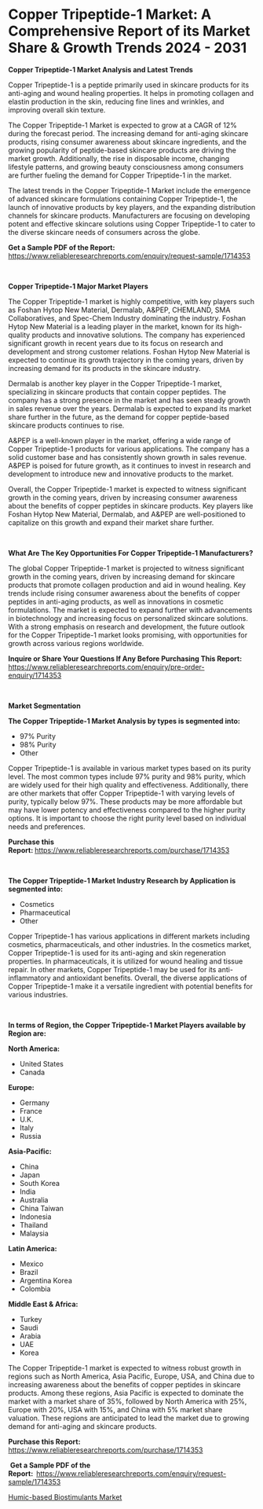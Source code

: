 <p><h1>Copper Tripeptide-1 Market: A Comprehensive Report of its Market Share & Growth Trends 2024 - 2031</h1></p><p><strong>Copper Tripeptide-1 Market Analysis and Latest Trends</strong></p>
<p><p>Copper Tripeptide-1 is a peptide primarily used in skincare products for its anti-aging and wound healing properties. It helps in promoting collagen and elastin production in the skin, reducing fine lines and wrinkles, and improving overall skin texture.</p><p>The Copper Tripeptide-1 Market is expected to grow at a CAGR of 12% during the forecast period. The increasing demand for anti-aging skincare products, rising consumer awareness about skincare ingredients, and the growing popularity of peptide-based skincare products are driving the market growth. Additionally, the rise in disposable income, changing lifestyle patterns, and growing beauty consciousness among consumers are further fueling the demand for Copper Tripeptide-1 in the market.</p><p>The latest trends in the Copper Tripeptide-1 Market include the emergence of advanced skincare formulations containing Copper Tripeptide-1, the launch of innovative products by key players, and the expanding distribution channels for skincare products. Manufacturers are focusing on developing potent and effective skincare solutions using Copper Tripeptide-1 to cater to the diverse skincare needs of consumers across the globe.</p></p>
<p><strong>Get a Sample PDF of the Report:&nbsp;</strong> <a href="https://www.reliableresearchreports.com/enquiry/request-sample/1714353">https://www.reliableresearchreports.com/enquiry/request-sample/1714353</a></p>
<p>&nbsp;</p>
<p><strong>Copper Tripeptide-1 Major Market Players</strong></p>
<p><p>The Copper Tripeptide-1 market is highly competitive, with key players such as Foshan Hytop New Material, Dermalab, A&PEP, CHEMLAND, SMA Collaboratives, and Spec-Chem Industry dominating the industry. Foshan Hytop New Material is a leading player in the market, known for its high-quality products and innovative solutions. The company has experienced significant growth in recent years due to its focus on research and development and strong customer relations. Foshan Hytop New Material is expected to continue its growth trajectory in the coming years, driven by increasing demand for its products in the skincare industry.</p><p>Dermalab is another key player in the Copper Tripeptide-1 market, specializing in skincare products that contain copper peptides. The company has a strong presence in the market and has seen steady growth in sales revenue over the years. Dermalab is expected to expand its market share further in the future, as the demand for copper peptide-based skincare products continues to rise.</p><p>A&PEP is a well-known player in the market, offering a wide range of Copper Tripeptide-1 products for various applications. The company has a solid customer base and has consistently shown growth in sales revenue. A&PEP is poised for future growth, as it continues to invest in research and development to introduce new and innovative products to the market.</p><p>Overall, the Copper Tripeptide-1 market is expected to witness significant growth in the coming years, driven by increasing consumer awareness about the benefits of copper peptides in skincare products. Key players like Foshan Hytop New Material, Dermalab, and A&PEP are well-positioned to capitalize on this growth and expand their market share further.</p></p>
<p>&nbsp;</p>
<p><strong>What Are The Key Opportunities For Copper Tripeptide-1 Manufacturers?</strong></p>
<p><p>The global Copper Tripeptide-1 market is projected to witness significant growth in the coming years, driven by increasing demand for skincare products that promote collagen production and aid in wound healing. Key trends include rising consumer awareness about the benefits of copper peptides in anti-aging products, as well as innovations in cosmetic formulations. The market is expected to expand further with advancements in biotechnology and increasing focus on personalized skincare solutions. With a strong emphasis on research and development, the future outlook for the Copper Tripeptide-1 market looks promising, with opportunities for growth across various regions worldwide.</p></p>
<p><strong>Inquire or Share Your Questions If Any Before Purchasing This Report:</strong> <a href="https://www.reliableresearchreports.com/enquiry/pre-order-enquiry/1714353">https://www.reliableresearchreports.com/enquiry/pre-order-enquiry/1714353</a></p>
<p>&nbsp;</p>
<p><strong>Market Segmentation</strong></p>
<p><strong>The Copper Tripeptide-1 Market Analysis by types is segmented into:</strong></p>
<p><ul><li>97% Purity</li><li>98% Purity</li><li>Other</li></ul></p>
<p><p>Copper Tripeptide-1 is available in various market types based on its purity level. The most common types include 97% purity and 98% purity, which are widely used for their high quality and effectiveness. Additionally, there are other markets that offer Copper Tripeptide-1 with varying levels of purity, typically below 97%. These products may be more affordable but may have lower potency and effectiveness compared to the higher purity options. It is important to choose the right purity level based on individual needs and preferences.</p></p>
<p><strong>Purchase this Report:&nbsp;</strong><a href="https://www.reliableresearchreports.com/purchase/1714353">https://www.reliableresearchreports.com/purchase/1714353</a></p>
<p>&nbsp;</p>
<p><strong>The Copper Tripeptide-1 Market Industry Research by Application is segmented into:</strong></p>
<p><ul><li>Cosmetics</li><li>Pharmaceutical</li><li>Other</li></ul></p>
<p><p>Copper Tripeptide-1 has various applications in different markets including cosmetics, pharmaceuticals, and other industries. In the cosmetics market, Copper Tripeptide-1 is used for its anti-aging and skin regeneration properties. In pharmaceuticals, it is utilized for wound healing and tissue repair. In other markets, Copper Tripeptide-1 may be used for its anti-inflammatory and antioxidant benefits. Overall, the diverse applications of Copper Tripeptide-1 make it a versatile ingredient with potential benefits for various industries.</p></p>
<p>&nbsp;</p>
<p><strong>In terms of Region, the Copper Tripeptide-1 Market Players available by Region are:</strong></p>
<p>
    <p> <strong> North America: </strong>
        <ul>
            <li>United States</li>
            <li>Canada</li>
        </ul>
        </p> 
    <p> <strong> Europe: </strong>
        <ul>
            <li>Germany</li>
            <li>France</li>
            <li>U.K.</li>
            <li>Italy</li>
            <li>Russia</li>
        </ul>
        </p> 
    <p> <strong> Asia-Pacific: </strong>
        <ul>
            <li>China</li>
            <li>Japan</li>
            <li>South Korea</li>
            <li>India</li>
            <li>Australia</li>
            <li>China Taiwan</li>
            <li>Indonesia</li>
            <li>Thailand</li>
            <li>Malaysia</li>
        </ul>
        </p> 
    <p> <strong> Latin America: </strong>
        <ul>
            <li>Mexico</li>
            <li>Brazil</li>
            <li>Argentina Korea</li>
            <li>Colombia</li>
        </ul>
        </p> 
    <p> <strong> Middle East & Africa: </strong>
        <ul>
            <li>Turkey</li>
            <li>Saudi</li>
            <li>Arabia</li>
            <li>UAE</li>
            <li>Korea</li>
        </ul>
    </p>
    </p>
<p><p>The Copper Tripeptide-1 market is expected to witness robust growth in regions such as North America, Asia Pacific, Europe, USA, and China due to increasing awareness about the benefits of copper peptides in skincare products. Among these regions, Asia Pacific is expected to dominate the market with a market share of 35%, followed by North America with 25%, Europe with 20%, USA with 15%, and China with 5% market share valuation. These regions are anticipated to lead the market due to growing demand for anti-aging and skincare products.</p></p>
<p><strong>Purchase this Report: </strong><a href="https://www.reliableresearchreports.com/purchase/1714353">https://www.reliableresearchreports.com/purchase/1714353</a></p>
<p>&nbsp;<strong>Get a Sample PDF of the Report:&nbsp;&nbsp;</strong><a href="https://www.reliableresearchreports.com/enquiry/request-sample/1714353">https://www.reliableresearchreports.com/enquiry/request-sample/1714353</a></p>
<p><strong></strong></p>
<p><p><a href="https://github.com/GroverBarry/Market-Research-Report-List-4/blob/main/humic-based-biostimulants-market.md">Humic-based Biostimulants Market</a></p></p>